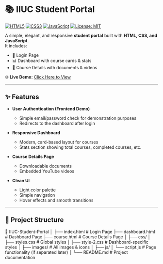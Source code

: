 # 📚 IIUC Student Portal

[![HTML5](https://img.shields.io/badge/HTML5-E34F26?style=for-the-badge&logo=html5&logoColor=white)]()
[![CSS3](https://img.shields.io/badge/CSS3-1572B6?style=for-the-badge&logo=css3&logoColor=white)]()
[![JavaScript](https://img.shields.io/badge/JavaScript-F7DF1E?style=for-the-badge&logo=javascript&logoColor=black)]()
[![License: MIT](https://img.shields.io/badge/License-MIT-green.svg?style=for-the-badge)](LICENSE)

A simple, elegant, and responsive **student portal** built with **HTML, CSS, and JavaScript**.  
It includes:
- 🔐 Login Page
- 📊 Dashboard with course cards & stats
- 📄 Course Details with documents & videos

🌐 **Live Demo:** [Click Here to View](https://smmuntasir.github.io/iiuc-cse-batch-C231037-finalExam/)

---

## ✨ Features

- **User Authentication (Frontend Demo)**
  - Simple email/password check for demonstration purposes
  - Redirects to the dashboard after login

- **Responsive Dashboard**
  - Modern, card-based layout for courses
  - Stats section showing total courses, completed courses, etc.

- **Course Details Page**
  - Downloadable documents
  - Embedded YouTube videos

- **Clean UI**
  - Light color palette
  - Simple navigation
  - Hover effects and smooth transitions

---

## 📂 Project Structure

📁 IIUC-Student-Portal
│
├── index.html # Login Page
├── dashboard.html # Dashboard Page
├── course.html # Course Details Page
│
├── css/
│ ├── styles.css # Global styles
│ ├── style-2.css # Dashboard-specific styles
│
├── images/ # All images & icons
│
├── js/
│ └── script.js # Page functionality (if separated later)
│
└── README.md # Project documentation

